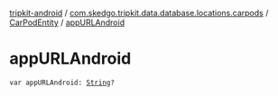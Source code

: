 [tripkit-android](../../index.md) / [com.skedgo.tripkit.data.database.locations.carpods](../index.md) / [CarPodEntity](index.md) / [appURLAndroid](./app-u-r-l-android.md)

# appURLAndroid

`var appURLAndroid: `[`String`](https://kotlinlang.org/api/latest/jvm/stdlib/kotlin/-string/index.html)`?`
